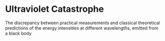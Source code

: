 # Ultraviolet Catastrophe
The discrepancy between practical measurements and classical theoretical predictions of the energy intensities at different wavelengths, emitted from a black body